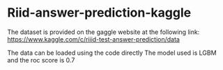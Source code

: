# Riid-answer-prediction-kaggle

The dataset is provided on the gaggle website at the following link:
https://www.kaggle.com/c/riiid-test-answer-prediction/data

The data can be loaded using the code directly
The model used is LGBM and the roc score is 0.7